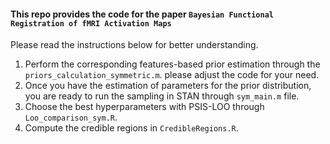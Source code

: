 #### This repo provides the code for the paper `Bayesian Functional Registration of fMRI Activation Maps`
Please read the instructions below for better understanding.

1. Perform the corresponding features-based prior estimation through the `priors_calculation_symmetric.m`. please adjust the code for your need.
2. Once you have the estimation of parameters for the prior distribution, you are ready to run the sampling in STAN through `sym_main.m` file.
3. Choose the best hyperparameters with PSIS-LOO through `Loo_comparison_sym.R`. 
4. Compute the credible regions in `CredibleRegions.R`.





